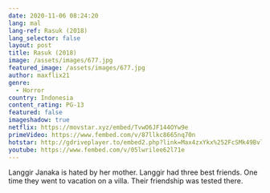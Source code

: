 ```yaml
---
date: 2020-11-06 08:24:20
lang: mal
lang-ref: Rasuk (2018)
lang_selector: false
layout: post
title: Rasuk (2018)
image: /assets/images/677.jpg
featured_image: /assets/images/677.jpg
author: maxflix21
genre:
  - Horror
country: Indonesia
content_rating: PG-13
featured: false
imageshadow: true
netflix: https://movstar.xyz/embed/TvwO6JF144OYw9e
primeVideo: https://www.fembed.com/v/87llkc8665nq70n
hotstar: http://gdriveplayer.to/embed2.php?link=Max4zxYkx%252FcSMk49BvlIagn6qzaXn16kYCNTAkmN2PmHJvV6TabpTQHBhJ5oMmSFrX5gAogf%252FwpAbvv8VvXB7xqcKVVJc37rqZhff1nC4WraDIJkN0atGra1Ehg0TpdNZ4KyeoPVSUngVxOhW0SXhoyla5wQL%252BU1mnzLUFhE4KcohdkVDiss1Ary9eeW7EVss%253D
youtube: https://www.fembed.com/v/05lwrilee62l71e
---
```

Langgir Janaka is hated by her mother. Langgir had three best friends. One time they went to vacation on a villa. Their friendship was tested there.